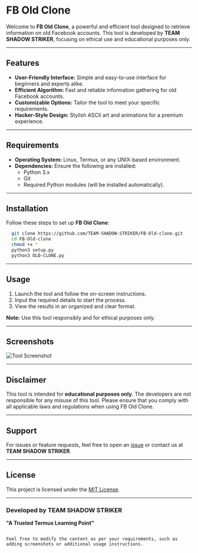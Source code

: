 
# FB Old Clone

Welcome to **FB Old Clone**, a powerful and efficient tool designed to retrieve information on old Facebook accounts. This tool is developed by **TEAM SHADOW STRIKER**, focusing on ethical use and educational purposes only.

---

## Features
- **User-Friendly Interface:** Simple and easy-to-use interface for beginners and experts alike.
- **Efficient Algorithm:** Fast and reliable information gathering for old Facebook accounts.
- **Customizable Options:** Tailor the tool to meet your specific requirements.
- **Hacker-Style Design:** Stylish ASCII art and animations for a premium experience.

---

## Requirements
- **Operating System:** Linux, Termux, or any UNIX-based environment.
- **Dependencies:** Ensure the following are installed:
  - Python 3.x
  - Git
  - Required Python modules (will be installed automatically).

---

## Installation
Follow these steps to set up **FB Old Clone**:
 ```bash
   git clone https://github.com/TEAM-SHADOW-STRIKER/FB-Old-clone.git
   cd FB-Old-clone
   chmod +x *
   python3 setup.py
   python3 OLD-CLONE.py
   ```

---

## Usage
1. Launch the tool and follow the on-screen instructions.
2. Input the required details to start the process.
3. View the results in an organized and clear format.

**Note:** Use this tool responsibly and for ethical purposes only.

---

## Screenshots
![Tool Screenshot](https://drive.google.com/file/d/1aMc95PRhhvrthk1-TVaLD7fU1NJl804S/view?usp=drivesdk)

---

## Disclaimer
This tool is intended for **educational purposes only**. The developers are not responsible for any misuse of this tool. Please ensure that you comply with all applicable laws and regulations when using FB Old Clone.

---

## Support
For issues or feature requests, feel free to open an [issue](https://github.com/TEAM-SHADOW-STRIKER/FB-Old-clone/issues) or contact us at **TEAM SHADOW STRIKER**.

---

## License
This project is licensed under the [MIT License](LICENSE).

---

### Developed by TEAM SHADOW STRIKER
**"A Trusted Termux Learning Point"**
```

Feel free to modify the content as per your requirements, such as adding screenshots or additional usage instructions.

